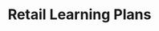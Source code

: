 ---
layout: planlist
title: Retail Learning Plans
permalink: /industry/retail/
includemethod: all
includeplans:
- retail
---